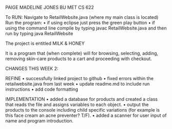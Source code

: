 PAIGE MADELINE JONES BU MET CS 622 

To RUN:
Navigate to RetailWebsite.java (where my main class is located) 
Run the program:
• if using eclipse just press the green play button
• if using the command line compile by typing javac RetailWebsite.java and then run by typing java RetailWebsite


The project is entitled MILK & HONEY

It is a program that (when complete) will for browsing, selecting, adding, removing skin-care products to a cart and proceeding with checkout.

CHANGES THIS WEEK 2:

REFINE
• successfully linked project to github
• fixed errors within the retailwebsite.java from last week 
• update readme.md to include run instructions
• add code formatting

IMPLEMENTATION
• added a database for products and created a class that reads the file and assigns variables to each object. 
• output the products to the console including child specific variations (for example is this face cream an acne preventer? T/F). 
• added a scanner for user input of name and program introduction. 